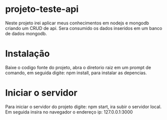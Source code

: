 # projeto-teste-api

Neste projeto irei aplicar meus conhecimentos em nodejs e mongodb criando um CRUD de api. Sera consumido os dados inseridos em um banco de dados mongodb.

# Instalação
  Baixe o codigo fonte do projeto, abra o diretorio raiz em um prompt de comando, em seguida digite: npm install, para instalar as depencias.
  
 # Iniciar o servidor
  Para iniciar o servidor do projeto digite: npm start, ira subir o servidor local. Em seguida insira no navegador o endereço ip: 127.0.0.1:3000
  
